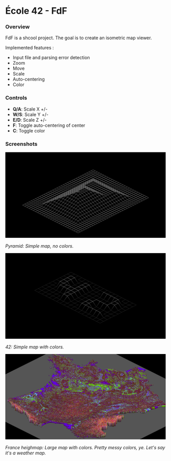 # École 42 - FdF

### Overview
FdF is a shcool project. The goal is to create an isometric map viewer.

Implemented features : 
* Input file and parsing error detection
* Zoom
* Move
* Scale
* Auto-centering
* Color

### Controls
* **Q/A**: Scale X +/-
* **W/S**: Scale Y +/-
* **E/D**: Scale Z +/-
* **F**: Toggle auto-centering of center
* **C**: Toggle color

### Screenshots
![Screenshot](screenshot1.png?raw=true)

*Pyramid: Simple map, no colors.*

![Screenshot](screenshot2.png?raw=true)

*42: Simple map with colors.*

![Screenshot](screenshot3.png?raw=true)

*France heighmap: Large map with colors. Pretty messy colors, ye. Let's say it's a weather map.*
